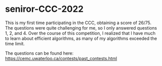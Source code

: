 # seniror-CCC-2022

This is my first time participating in the CCC, obtaining a score of 26/75.
The questions were quite challenging for me, so I only answered questions 1, 2, and 4.
Over the course of this competition, I realized that I have much to learn about efficient algorithms, as many of my algorithms exceeded the time limit.

The questions can be found here: https://cemc.uwaterloo.ca/contests/past_contests.html
